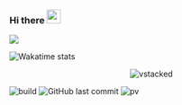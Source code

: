 ### Hi there <img src="https://media.giphy.com/media/hvRJCLFzcasrR4ia7z/giphy.gif" width="25px">

![](https://visitor-badge.glitch.me/badge?page_id=vstacked.vstacked)

![Wakatime stats](https://github-readme-stats-taupe-two.vercel.app/api/wakatime?username=vstacked&hide_title=true&hide_border=true&langs_count=5&bg_color=00000000&text_color=777)

<p align="center"> <img src="https://github-readme-stats.vercel.app/api?username=vstacked&show_icons=true&theme=tokyonight" alt="vstacked" />
  
![build](https://github.com/mopig/mopig/workflows/build/badge.svg)
![GitHub last commit](https://img.shields.io/github/last-commit/mopig/mopig)
![pv](https://pageview.vercel.app/?github_user=mopig)

<!--
**vstacked/vstacked** is a ✨ _special_ ✨ repository because its `README.md` (this file) appears on your GitHub profile.

Here are some ideas to get you started:

- 🔭 I’m currently working on ...
- 🌱 I’m currently learning ...
- 👯 I’m looking to collaborate on ...
- 🤔 I’m looking for help with ...
- 💬 Ask me about ...
- 📫 How to reach me: ...
- 😄 Pronouns: ...
- ⚡ Fun fact: ...
-->
